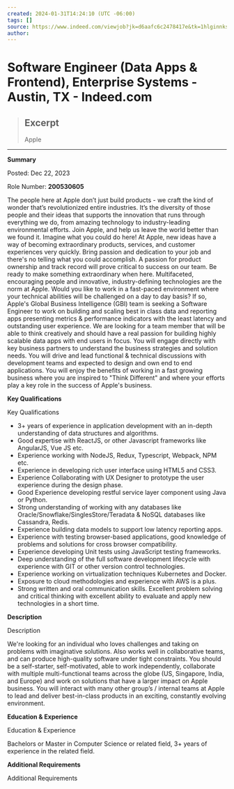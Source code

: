 ```yaml
---
created: 2024-01-31T14:24:10 (UTC -06:00)
tags: []
source: https://www.indeed.com/viewjob?jk=d6aafc6c2478417e&tk=1hlginnksia3e808&from=serp&vjs=3
author: 
---
```


# Software Engineer (Data Apps & Frontend), Enterprise Systems - Austin, TX - Indeed.com

> ## Excerpt
> Apple

---
**Summary**

Posted: Dec 22, 2023

Role Number: **200530605**

The people here at Apple don’t just build products - we craft the kind of wonder that’s revolutionized entire industries. It’s the diversity of those people and their ideas that supports the innovation that runs through everything we do, from amazing technology to industry-leading environmental efforts. Join Apple, and help us leave the world better than we found it. Imagine what you could do here! At Apple, new ideas have a way of becoming extraordinary products, services, and customer experiences very quickly. Bring passion and dedication to your job and there's no telling what you could accomplish. A passion for product ownership and track record will prove critical to success on our team. Be ready to make something extraordinary when here. Multifaceted, encouraging people and innovative, industry-defining technologies are the norm at Apple. Would you like to work in a fast-paced environment where your technical abilities will be challenged on a day to day basis? If so, Apple's Global Business Intelligence (GBI) team is seeking a Software Engineer to work on building and scaling best in class data and reporting apps presenting metrics & performance indicators with the least latency and outstanding user experience. We are looking for a team member that will be able to think creatively and should have a real passion for building highly scalable data apps with end users in focus. You will engage directly with key business partners to understand the business strategies and solution needs. You will drive and lead functional & technical discussions with development teams and expected to design and own end to end applications. You will enjoy the benefits of working in a fast growing business where you are inspired to "Think Different" and where your efforts play a key role in the success of Apple's business.

**Key Qualifications**

Key Qualifications

-   3+ years of experience in application development with an in-depth understanding of data structures and algorithms.
-   Good expertise with ReactJS, or other Javascript frameworks like AngularJS, Vue JS etc.
-   Experience working with NodeJS, Redux, Typescript, Webpack, NPM etc.
-   Experience in developing rich user interface using HTML5 and CSS3.
-   Experience Collaborating with UX Designer to prototype the user experience during the design phase.
-   Good Experience developing restful service layer component using Java or Python.
-   Strong understanding of working with any databases like Oracle/Snowflake/SinglesStore/Teradata & NoSQL databases like Cassandra, Redis.
-   Experience building data models to support low latency reporting apps.
-   Experience with testing browser-based applications, good knowledge of problems and solutions for cross browser compatibility.
-   Experience developing Unit tests using JavaScript testing frameworks.
-   Deep understanding of the full software development lifecycle with experience with GIT or other version control technologies.
-   Experience working on virtualization techniques Kubernetes and Docker.
-   Exposure to cloud methodologies and experience with AWS is a plus.
-   Strong written and oral communication skills.
Excellent problem solving and critical thinking with excellent ability to evaluate and apply new technologies in a short time.

**Description**

Description

We're looking for an individual who loves challenges and taking on problems with imaginative solutions. Also works well in collaborative teams, and can produce high-quality software under tight constraints. You should be a self-starter, self-motivated, able to work independently, collaborate with multiple multi-functional teams across the globe (US, Singapore, India, and Europe) and work on solutions that have a larger impact on Apple business. You will interact with many other group’s / internal teams at Apple to lead and deliver best-in-class products in an exciting, constantly evolving environment.

**Education & Experience**

Education & Experience

Bachelors or Master in Computer Science or related field, 3+ years of experience in the related field.

**Additional Requirements**

Additional Requirements
